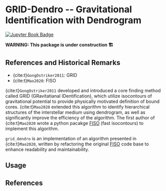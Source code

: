 # GRID-Dendro -- Gravitational Identification with Dendrogram

[![Jupyter Book Badge](https://jupyterbook.org/badge.svg)](https://sanghyukmoon.github.io/grid_dendro)

**WARNING: This package is under construction 🏗**

## References and Historical Remarks
- {cite:t}`GongOstriker2011`: GRID
- {cite:t}`Mao2020`: FISO

{cite:t}`GongOstriker2011` developed and introduced a core finding method called GRID (GRavitatianal IDentification), which utilize isocontours of gravitational potential to provide physically motivated definition of bound cores. {cite:t}`Mao2020` extended this algorithm to identify hierarchical structures of the interstellar medium using dendrogram, as well as significantly improve the efficiency of the algorithm. The first author of {cite:t}`Mao2020` wrote a python pacakge [FISO](https://github.com/alwinm/fiso) (fast isocontours) to implement this algorithm.

`grid_dendro` is an implementation of an algorithm presented in {cite:t}`Mao2020`, written by refactoring the original [FISO](https://github.com/alwinm/fiso) code base to enhance readability and maintainability.

## Usage

## References
```{bibliography}
```
